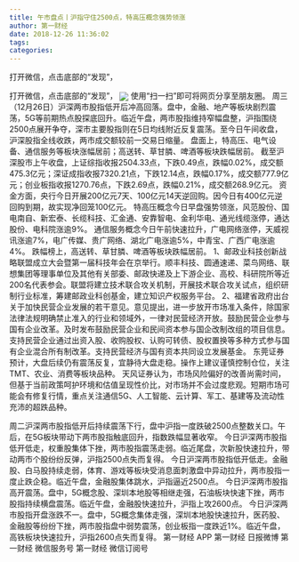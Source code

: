 ```yaml
---
title: 午市盘点丨沪指守住2500点，特高压概念强势领涨
author: 第一财经
date: 2018-12-26 11:36:02
tags: 
categories: 
---
```

打开微信，点击底部的“发现”，
<!-- more -->
打开微信，点击底部的“发现”，
<img align="center" border="0" src="https://imgcdn.yicai.com/uppics/images/2018/12/bdb145312e5152371b0a44df0e059c41.jpg" />
使用“扫一扫”即可将网页分享至朋友圈。
周三（12月26日）沪深两市股指低开后冲高回落。盘中，金融、地产等板块剧烈震荡，5G等前期热点股探底回升。临近午盘，两市股指维持窄幅盘整，沪指围绕2500点展开争夺，深市主要股指则在5日均线附近反复震荡。至今日午间收盘，沪深股指全线收跌，两市成交额较前一交易日缩量。
盘面上，特高压、电气设备、通信服务等板块涨幅居前；高送转、草甘膦、啤酒等板块跌幅居前。
截至沪深股市上午收盘，上证综指收报2504.33点，下跌0.49点，跌幅0.02%，成交额475.3亿元；深证成指收报7320.21点，下跌12.14点，跌幅0.17%，成交额777.9亿元；创业板指收报1270.76点，下跌2.69点，跌幅0.21%，成交额268.9亿元。
资金方面，央行今日开展200亿元7天、100亿元14天逆回购。因今日有400亿元逆回购到期，故实现净回笼100亿元。
特高压概念今日早盘强势领涨，风范股份、国电南自、新宏泰、长缆科技、汇金通、安靠智电、金利华电、通光线缆涨停，通达股份、电科院涨逾9%。
通信服务概念今日午前快速拉升，广电网络涨停，天威视讯涨逾7%，电广传媒、贵广网络、湖北广电涨逾5%，中青宝、广西广电涨逾4%。
跌幅榜上，高送转、草甘膦、啤酒等板块跌幅居前。
1、邮政业科技创新战略联盟成立大会暨第一届科技年会在京举行。顺丰科技、圆通速递、菜鸟网络、联想集团等理事单位及其他有关部委、邮政快递及上下游企业、高校、科研院所等近200名代表参会。联盟将建立技术联合攻关机制，开展技术联合攻关试点，组织研制行业标准，筹建邮政业科创基金，建立知识产权服务平台。
2、福建省政府出台关于加快民营企业发展的若干意见。意见提出，进一步放开市场准入条件，除国家法律法规明确禁止准入的行业和领域外，一律对民营经济开放。鼓励民营企业参与国有企业改革。及时发布鼓励民营企业和民间资本参与国企改制改组的项目信息。支持民营企业通过出资入股、收购股权、认购可转债、股权置换等多种方式参与国有企业混合所有制改革。支持民营经济与国有资本共同设立发展基金。
东莞证券预计，大盘后续仍有震荡反复，宜静待大盘走稳。操作上建议谨慎控制仓位，关注TMT、农业、消费等板块品种。
天风证券认为，市场风险偏好的改善尚需时间，但基于当前政策呵护环境和估值呈现性价比，对市场并不会过度悲观。短期市场可能会有修复行情，重点关注通信5G、人工智能、云计算、军工、基建等及流动性充沛的超跌品种。
 
 
周二沪深两市股指低开后持续震荡下行，盘中沪指一度跌破2500点整数关口。午后，在5G板块带动下两市股指触底回升，指数跌幅显著收窄。
今日沪深两市股指低开低走，权重股集体下挫，两市股指震荡走弱。临近尾盘，次新股快速拉升，带动两市个股纷纷反弹，沪指2500点失而复得。
今日沪深两市股指低开低走。金融股、白马股持续走弱，体育、游戏等板块受消息面刺激盘中异动拉升，两市股指一度止跌企稳。临近午盘，金融股集体跳水，沪指逼近2500点。
今日沪深两市股指高开震荡。盘中，5G概念股、深圳本地股等相继走强，石油板块快速下挫，两市股指持续横盘震荡。临近午盘，金融股快速拉升，沪指上攻2600点。
今日沪深两市股指开盘涨跌不一。盘中，5G概念集体走强，深圳本地股快速拉升，医药股、金融股等纷纷下挫，两市股指盘中弱势震荡，创业板指一度跌近1%。临近午盘，高铁板块快速拉升，沪指2600点失而复得。
第一财经
APP
第一财经
日报微博
第一财经
微信服务号
第一财经
微信订阅号
